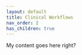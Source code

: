 ```yaml
---
layout: default
title: Clinical Workflows
nav_order: 2
has_children: true
---
```


My content goes here right?
